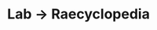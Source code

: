 ---
tags: raecyclopedia
layout: raecyclopedia.njk
title: Lab → Raecyclopedia
intro: A catalog of everything I've looked up about TV and film this year.
pagename: TV and film
entries:
  - date: 2021-01-27
    question: How many episodes are there of <i>Dr. Katz?</i>
    answer: 81
    sources:
      - https://en.m.wikipedia.org/wiki/List_of_Dr._Katz,_Professional_Therapist_episodes
  - date: 2021-01-28
    question: "Who voices Laura on <i>Dr. Katz?</i>"
    answer: "Laura is voiced by Sarah Silverman's sister Laura Silverman, who also voices Loni and Paula's mother in <i>Home Movies.</i>"
  - date: 2021-01-29
    question: Is Patrice O'Neal still alive?
    answer: No, Patrice O'Neal passed away in 2011 following complications from diabetes.
    sources:
      - https://en.m.wikipedia.org/wiki/Patrice_O'Neal
  - date: 2021-01-29
    question: Aside from <i>Dr. Katz, Home Movies,</i> and <i>Science Court, </i> were there other cartoons created with Squigglevision?
    answer: "Yes: the <i>Dick and Paula Celebrity Special</i> and <i>O'Grady.</i>"
    sources:
      - https://en.wikipedia.org/wiki/Squigglevision
  - date: 2021-02-14
    question: "Why does the Borg Queen in <i>Star Trek: Voyager</i> say <i>I</i> instead of <i>we?</i>"
    answer: "It's not really clear, since she's part of the collective and thus shouldn't have a sense of individuality. The answer given by fan sites is that she functions as the face of the collective and uses singular pronouns for better communication with other species. But in <i>Star Trek: Voyager,</i> she gives commands to the collective, which suggests she isn't part of it. So... bad writing?"
    sources:
      - https://memory-alpha.fandom.com/wiki/Borg_Queen
      - https://en.m.wikipedia.org/wiki/Borg#Borg_Queen
  - date: 2021-02-21
    question: "What years did the original <i>Sailor Moon</i> series air on TV in Japan?"
    answer: "<i>Sailor Moon</i> debuted in 1992 and ran until 1997."
    sources:
      - https://en.m.wikipedia.org/wiki/Sailor_Moon_(TV_series)
  - date: 2021-02-22
    question: "Does Jonathan Katz do voice work on <i>Bob's Burgers?</i>"
    answer: He voices Dean Dixon in one episode.
    sources:
      - https://bobs-burgers.fandom.com/wiki/Dean_Dixon
  - date: 2021-02-22
    question: "What is the name of the original Korean film that <i>Happiness of the Katakuris</i> was based on?"
    answer: "<i>The Quiet Family</i>"
    sources:
      - https://en.m.wikipedia.org/wiki/The_Happiness_of_the_Katakuris
  - date: 2021-02-22
    question: "What year did <i>Rocky</i> come out?"
    answer: 1976
    sources: 
      - https://en.m.wikipedia.org/wiki/Sylvester_Stallone_filmography
  - date: 2021-02-25
    question: "What is the name of Woody Harelson's character on <i>Cheers?</i>"
    answer: Woody Boyd
    sources:
      - https://en.wikipedia.org/wiki/Cheers
  - date: 2021-02-26
    question: "What is the name of Kirstie Alley's character on <i>Cheers?</i>"
    answer: Rebecca Howe
    sources:
      - https://en.wikipedia.org/wiki/Cheers
  - date: 2021-05-30
    question: "What years did <i>Star Trek: Deep Space Nine</i> air?"
    answer: 1993 to 1999
    sources:
      - https://en.m.wikipedia.org/wiki/Star_Trek:_Deep_Space_Nine#:~:text=Star%20Trek%3A%20Deep%20Space%20Nine%20%28DS9%29%20is%20an,century%2C%20when%20Earth%20is%20part%20of%20a%20


---
